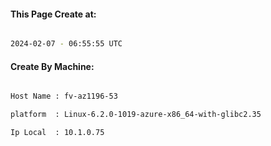
   
#### This Page Create at:

```bash

2024-02-07 - 06:55:55 UTC

```

#### Create By Machine:

```bash

Host Name : fv-az1196-53

platform  : Linux-6.2.0-1019-azure-x86_64-with-glibc2.35

Ip Local  : 10.1.0.75

```


